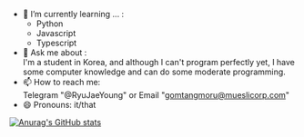 - 🌱 I’m currently learning ... :   
  - Python   
  - Javascript   
  - Typescript   
- 💬 Ask me about :   
  I'm a student in Korea, and although I can't program perfectly yet, I have some computer knowledge and can do some moderate programming.
- 📫 How to reach me:   
  Telegram "@RyuJaeYoung" or
  Email "gomtangmoru@mueslicorp.com"
- 😄 Pronouns: it/that   

[![Anurag's GitHub stats](https://github-readme-stats.vercel.app/api?username=gomtangmoru)](https://github.com/anuraghazra/github-readme-stats)

<!--
**LoveGom/LoveGom** is a ✨ _special_ ✨ repository because its `README.md` (this file) appears on your GitHub profile.

Here are some ideas to get you started:

- 🔭 I’m currently working on ...
- 🌱 I’m currently learning ...
- 👯 I’m looking to collaborate on ...
- 🤔 I’m looking for help with ...
- 💬 Ask me about ...
- 📫 How to reach me: ...
- 😄 Pronouns: ...
- ⚡ Fun fact: ...
-->
